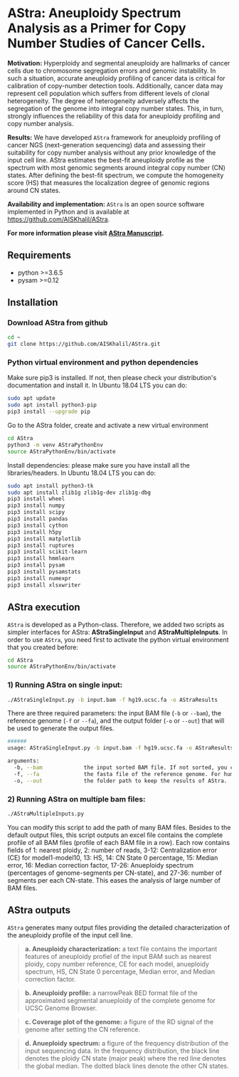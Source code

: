 # AStra: Aneuploidy Spectrum Analysis as a Primer for Copy Number Studies of Cancer Cells. 

**Motivation:** Hyperploidy and segmental aneuploidy are hallmarks of cancer cells due to chromosome segregation errors and genomic instability. In such a situation, accurate aneuploidy profiling of cancer data is critical for calibration of copy-number detection tools. Additionally, cancer data may represent cell population which suffers from different levels of clonal heterogeneity. The degree of heterogeneity adversely affects the segregation of the genome into integral copy number states. This, in turn, strongly influences the reliability of this data for aneuploidy profiling and copy number analysis.

**Results:** We have developed `AStra` framework for aneuploidy profiling of cancer NGS (next-generation sequencing) data and assessing their suitability for copy number analysis without any prior knowledge of the input cell line. AStra estimates the best-fit aneuploidy profile as the spectrum with most genomic segments around integral copy number (CN) states. After defining the best-fit spectrum, we compute the homogeneity score (HS) that measures the localization degree of genomic regions around CN states.

**Availability and implementation:** `AStra` is an open source software implemented in Python and is available at https://github.com/AISKhalil/AStra.

**For more information please visit [AStra Manuscript](https://www.biorxiv.org/content/10.1101/639294v1?rss=1).**


## Requirements

- python >=3.6.5
- pysam  >=0.12

## Installation

### Download AStra from github

```bash
cd ~
git clone https://github.com/AISKhalil/AStra.git
```

### Python virtual environment and python dependencies

Make sure pip3 is installed. If not, then please check your distribution's documentation and install it. In Ubuntu 18.04 LTS you can do:

```bash
sudo apt update
sudo apt install python3-pip
pip3 install --upgrade pip
```

Go to the AStra folder, create and activate a new virtual environment

```bash
cd AStra
python3 -m venv AStraPythonEnv
source AStraPythonEnv/bin/activate
```

Install dependencies: please make sure you have install all the libraries/headers. In Ubuntu 18.04 LTS you can do:

```bash
sudo apt install python3-tk
sudo apt install zlib1g zlib1g-dev zlib1g-dbg
pip3 install wheel
pip3 install numpy
pip3 install scipy
pip3 install pandas
pip3 install cython
pip3 install h5py
pip3 install matplotlib
pip3 install ruptures
pip3 install scikit-learn
pip3 install hmmlearn
pip3 install pysam
pip3 install pysamstats
pip3 install numexpr
pip3 install xlsxwriter
```

## AStra execution 

`AStra` is developed as a Python-class. Therefore, we added two scripts as simpler interfaces for AStra: **AStraSingleInput** and **AStraMultipleInputs**. In order to use `AStra`, you need first to activate the python virtual environment that you created before:

```bash
cd AStra
source AStraPythonEnv/bin/activate
```

### 1) Running AStra on single input:

```bash
./AStraSingleInput.py -b input.bam -f hg19.ucsc.fa -o AStraResults
```

There are three required parameters: the input BAM file (`-b` or `--bam`), the reference genome (`-f` or `--fa`), and the output folder (`-o` or `--out`) that will be used to generate the output files.

```bash
######
usage: AStraSingleInput.py -b input.bam -f hg19.ucsc.fa -o AStraResults

arguments:
  -b, --bam             the input sorted BAM file. If not sorted, you can use samtools to sort it ("samtools sort input.bam > input.sorted.bam").
  -f, --fa              the fasta file of the reference genome. For human hg19, you can download from http://hgdownload.cse.ucsc.edu/goldenPath/hg19/bigZips/hg19.fa.gz.
  -o, --out             the folder path to keep the results of AStra.
```

### 2) Running AStra on multiple bam files:

```bash
./AStraMultipleInputs.py
```

You can modify this script to add the path of many BAM files. Besides to the default output files, this script outputs an excel file contains the complete profile of all BAM files (profile of each BAM file in a row). Each row contains fields of 1: nearest ploidy, 2: number of reads, 3-12: Centralization error (CE) for model1-model10, 13: HS, 14: CN State 0 percentage, 15: Median error, 16: Median correction factor, 17-26: Anueploidy spectrum (percentages of genome-segments per CN-state), and 27-36: number of segments per each CN-state. This eases the analysis of large number of BAM files.

## AStra outputs 

`AStra` generates many output files providing the detailed characterization of the aneuploidy profile 
of the input cell line. 

>    **a. Aneuploidy characterization:** a text file contains the important features of aneuploidy profiel of the input BAM
>    such as nearest ploidy, copy number reference, CE for each model, anueploidy spectrum, HS, CN State 0 percentage, Median 
>    error, and Median correction factor.
   
>    **b. Aneuploidy profile:** a narrowPeak BED format file of the approximated segmental anueploidy of the complete genome
>    for UCSC Genome Browser.

>    **c. Coverage plot of the genome:** a figure of the RD signal of the genome after setting the CN reference.
 
>    **d. Anueploidy spectrum:** a figure of the frequency distribution of the input sequencing data. In the frequency distribution,
>    the black line denotes the ploidy CN state (major peak) where the red line denotes the global median. The dotted black lines 
>    denote the other CN states.
